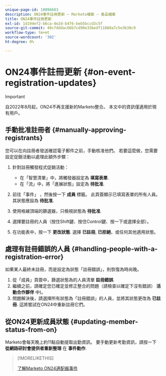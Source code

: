 ```yaml
---
unique-page-id: 10096683
description: ON24事件註冊更新 — Marketo檔案 — 產品檔案
title: ON24事件註冊更新
exl-id: 1d194ef2-b6ca-4e2d-b476-beb5bccd3c5f
source-git-commit: 40cfdddac66b7cd90e33bedf11888a7c5e3b38c9
workflow-type: tm+mt
source-wordcount: '302'
ht-degree: 0%

---
```


# ON24事件註冊更新 {#on-event-registration-updates}

>[!IMPORTANT]
>
>自2022年8月起，ON24不再支援新的Marketo整合。 本文中的資訊僅適用於現有用戶。

## 手動批准註冊者 {#manually-approving-registrants}

您可以在向註冊者發送確認電子郵件之前，手動核准他們。 若要這麼做，您需要設定促銷活動以處理此額外步驟：

1. 針對註冊觸發程式促銷活動：

   * 在「智慧清單」中，將觸發器設定為 **填寫表單**.
   * 在「流」中，將「進展狀態」設定為 **待批准**.

1. 前往「事件」 ，然後按一下 **成員** 標籤。 此頁簽顯示已填寫表單的所有人員。 其狀態應設為 **待批准**.
1. 使用格線頂端的篩選器，只檢視狀態為 **待批准**.
1. 選擇要註冊的人員（按住Shift鍵、按住Control鍵、按一下或選擇全部）。
1. 在功能表中，按一下 **更改狀態**. 選擇 **已註冊**, **已拒絕**，或任何其他適用狀態。

## 處理有註冊錯誤的人員 {#handling-people-with-a-registration-error}

如果某人最終未註冊，而是設定為狀態「註冊錯誤」，則恢復為時尚晚。

1. 從「成員」頁簽中，篩選狀態為的人員清單 **註冊錯誤**.
1. 繼續之前，請確定您已確定並修正整合的問題（請檢查以確定下沒有錯誤） **活動合作夥伴** 中)。
1. 問題解決後，請選擇所有狀態為「註冊錯誤」的人員，並將其狀態更改為 **已註冊**. 這將嘗試在ON24中重新註冊它們。

## 從ON24更新成員狀態 {#updating-member-status-from-on}

Marketo會每天晚上約11點自動提取出勤資訊。 要手動更新考勤資訊，請按一下 **從網路研討會提供者重新整理** 在 **事件動作**.

>[!MORELIKETHIS]
>
>[了解Marketo ON24適配器事件](/help/marketo/product-docs/demand-generation/events/create-an-event/create-an-event-with-the-marketo-on24-adapter/understanding-marketo-on24-adapter-events.md)
